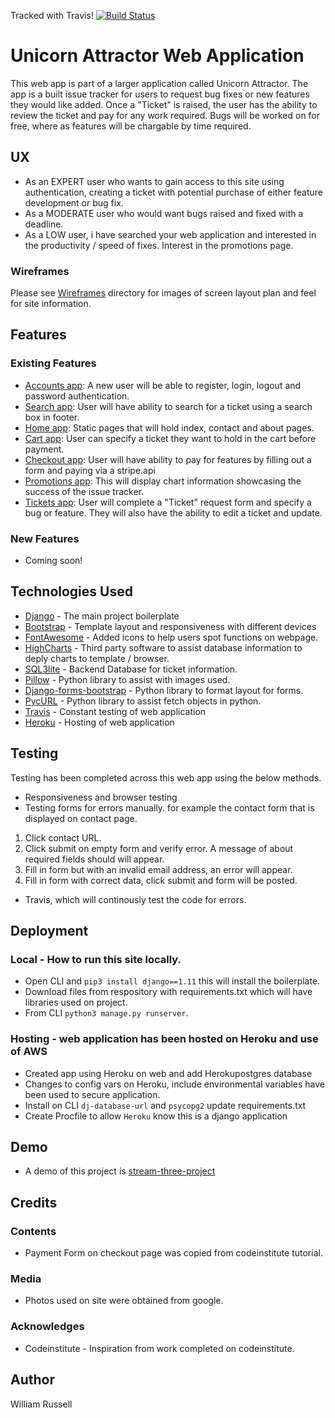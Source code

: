 Tracked with Travis! [![Build Status](https://travis-ci.org/Willgrussell/unicorn-attractor.svg?branch=master)](https://travis-ci.org/Willgrussell/unicorn-attractor)

# Unicorn Attractor Web Application
This web app is part of a larger application called Unicorn Attractor. The app is a built issue tracker for users to request bug fixes or new features they would like added.
Once a "Ticket" is raised, the user has the ability to review the ticket and pay for any work required. Bugs will be worked on for free, where as features will be chargable by time required.

## UX
- As an EXPERT user who wants to gain access to this site using authentication, creating a ticket with potential purchase of either feature development or bug fix.
- As a MODERATE user who would want bugs raised and fixed with a deadline.
- As a LOW user, i have searched your web application and interested in the productivity / speed of fixes. Interest in the promotions page.

### Wireframes
Please see [Wireframes](wireframes/) directory for images of screen layout plan and feel for site information. 

## Features
### Existing Features
- [Accounts app](accounts/): A new user will be able to register, login, logout and password authentication.
- [Search app](search/): User will have ability to search for a ticket using a search box in footer.
- [Home app](home/): Static pages that will hold index, contact and about pages.
- [Cart app](cart/): User can specify a ticket they want to hold in the cart before payment.
- [Checkout app](checkout/): User will have ability to pay for features by filling out a form and paying via a stripe.api
- [Promotions app](promotions/): This will display chart information showcasing the success of the issue tracker.
- [Tickets app](tickets/): User will complete a "Ticket" request form and specify a bug or feature. They will also have the ability to edit a ticket and update.

### New Features
- Coming soon!

## Technologies Used
* [Django](https://www.djangoproject.com) - The main project boilerplate
* [Bootstrap](http://getbootstrap.com) - Template layout and responsiveness with different devices
* [FontAwesome](https://fontawesome.com/?from=io) - Added icons to help users spot functions on webpage.
* [HighCharts](https://www.highcharts.com) - Third party software to assist database information to deply charts to template / browser.
* [SQL3lite](https://www.sqlite.org/index.html) - Backend Database for ticket information.
* [Pillow](https://pillow.readthedocs.io/en/5.3.x/) - Python library to assist with images used.
* [Django-forms-bootstrap]() - Python library to format layout for forms.
* [PycURL](http://pycurl.io) - Python library to assist fetch objects in python.
* [Travis](https://travis-ci.org) - Constant testing of web application
* [Heroku](https://www.heroku.com) - Hosting of web application

## Testing
Testing has been completed across this web app using the below methods.
- Responsiveness and browser testing
- Testing forms for errors manually. for example the contact form that is displayed on contact page.
1. Click contact URL.
2. Click submit on empty form and verify error. A message of about required fields should will appear.
3. Fill in form but with an invalid email address, an error will appear.
4. Fill in form with correct data, click submit and form will be posted.
- Travis, which will continously test the code for errors.

## Deployment
### Local - How to run this site locally.
- Open CLI and `pip3 install django==1.11` this will install the boilerplate.
- Download files from respository with requirements.txt which will have libraries used on project.
- From CLI `python3 manage.py runserver`.

### Hosting - web application has been hosted on **Heroku** and use of **AWS**
- Created app using Heroku on web and add Herokupostgres database
- Changes to config vars on Heroku, include environmental variables have been used to secure application.
- Install on CLI `dj-database-url` and `psycopg2` update requirements.txt
- Create Procfile to allow `Heroku` know this is a django application

## Demo
- A demo of this project is [stream-three-project](https://will-unicorn-attractor.herokuapp.com/)

## Credits
### Contents
* Payment Form on checkout page was copied from codeinstitute tutorial.

### Media
* Photos used on site were obtained from google.

### Acknowledges
* Codeinstitute - Inspiration from work completed on codeinstitute.

## Author
William Russell